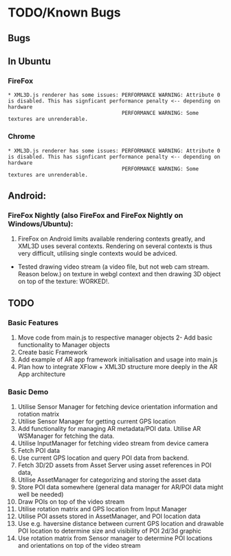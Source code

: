 # TODO/Known Bugs

## Bugs

## In Ubuntu

### FireFox
    * XML3D.js renderer has some issues: PERFORMANCE WARNING: Attribute 0 is disabled. This has signficant performance penalty <-- depending on hardware
                                         PERFORMANCE WARNING: Some textures are unrenderable.
### Chrome
    * XML3D.js renderer has some issues: PERFORMANCE WARNING: Attribute 0 is disabled. This has signficant performance penalty <-- depending on hardware
                                         PERFORMANCE WARNING: Some textures are unrenderable.

## Android:

### FireFox Nightly (also FireFox and FireFox Nightly on Windows/Ubuntu):
1. FireFox on Android limits available rendering contexts greatly, and XML3D uses several contexts. Rendering on several contexts is thus very difficult, utilising single contexts would be adviced.
 * Tested drawing video stream (a video file, but not web cam stream. Reason below.) on texture in webgl context and then drawing 3D object on top of the texture: WORKED!.
 

## TODO

### Basic Features
1. Move code from main.js to respective manager objects
2- Add basic functionality to Manager objects
3. Create basic Framework
4. Add example of AR app framework initialisation and usage into main.js
5. Plan how to integrate XFlow + XML3D structure more deeply in the AR App architecture

### Basic Demo
1. Utilise Sensor Manager for fetching device orientation information and rotation matrix
2. Utilise Sensor Manager for getting current GPS location
3. Add functionality for managing AR metadata/POI data. Utilise AR WSManager for fetching the data.
4. Utilise InputManager for fetching video stream from device camera
5. Fetch POI data
  1. Use current GPS location and query POI data from backend.
  2. Fetch 3D/2D assets from Asset Server using asset references in POI data,
  3. Utilise AssetManager for categorizing and storing the asset data
  4. Store POI data somewhere (general data manager for AR/POI data might well be needed)
6. Draw POIs on top of the video stream
  1. Utilise rotation matrix and GPS location from Input Manager
  2. Utilise POI assets stored in AssetManager, and POI location data
  3. Use e.g. haversine distance between current GPS location and drawable POI location to determine size and visibility of POI 2d/3d graphic
  4. Use rotation matrix from Sensor manager to determine POI locations and orientations on top of the video stream
